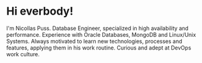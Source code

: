 # Hi everbody!

   I'm Nicollas Puss. Database Engineer, specialized in high availability and performance. Experience with Oracle Databases, MongoDB and Linux/Unix Systems. 
   Always motivated to learn new technologies, processes and features, applying them in his work routine. Curious and adept at DevOps work culture.

<!--
**nicollaspuss/nicollaspuss** is a ✨ _special_ ✨ repository because its `README.md` (this file) appears on your GitHub profile.

Here are some ideas to get you started:

- 🔭 I’m currently working on ...
- 🌱 I’m currently learning ...
- 👯 I’m looking to collaborate on ...
- 🤔 I’m looking for help with ...
- 💬 Ask me about ...
- 📫 How to reach me: ...
- 😄 Pronouns: ...
- ⚡ Fun fact: ...
-->
